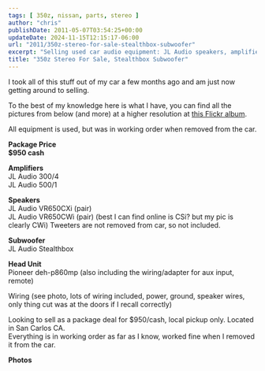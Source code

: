 ```yaml
---
tags: [ 350z, nissan, parts, stereo ]
author: "chris"
publishDate: 2011-05-07T03:54:25+00:00
updateDate: 2024-11-15T12:15:17-06:00
url: "2011/350z-stereo-for-sale-stealthbox-subwoofer"
excerpt: "Selling used car audio equipment: JL Audio speakers, amplifiers, a subwoofer, and a Pioneer head unit. All in working order, $950 cash."
title: "350z Stereo For Sale, Stealthbox Subwoofer"
---
```


I took all of this stuff out of my car a few months ago and am just now getting around to selling.

To the best of my knowledge here is what I have, you can find all the pictures from below (and more) at a higher resolution at [this Flickr album](https://www.flickr.com/photos/chammond/sets/72157626520108688/with/5628927973/).

All equipment is used, but was in working order when removed from the car.

**Package Price**    
**$950 cash**

**Amplifiers**    
JL Audio 300/4    
JL Audio 500/1

**Speakers**    
JL Audio VR650CXi (pair)    
JL Audio VR650CWi (pair) (best I can find online is CSi? but my pic is clearly CWi) Tweeters are not removed from car, so not included.

**Subwoofer**    
JL Audio Stealthbox

**Head Unit**    
Pioneer deh-p860mp (also including the wiring/adapter for aux input, remote)

Wiring (see photo, lots of wiring included, power, ground, speaker wires, only thing cut was at the doors if I recall correctly)

Looking to sell as a package deal for $950/cash, local pickup only. Located in San Carlos CA.    
Everything is in working order as far as I know, worked fine when I removed it from the car.


<strong>Photos      <br /></strong><img border="0" alt="" src="https://farm6.static.flickr.com/5310/5629476064_d7f491783e.jpg" />     <br /><img border="0" alt="" src="https://farm6.static.flickr.com/5101/5629477564_3011a9a1bb.jpg" />     <br /><img border="0" alt="" src="https://farm6.static.flickr.com/5185/5629481608_0831b3432b.jpg" />     <br /><img border="0" alt="" src="https://farm6.static.flickr.com/5022/5629491412_49f098e033.jpg" />     <br /><img border="0" alt="" src="https://farm6.static.flickr.com/5266/5629499594_4476951bbd.jpg" />     <br /><img border="0" alt="" src="https://farm6.static.flickr.com/5222/5628920001_ff51902a1f.jpg" />     <br /><img border="0" alt="" src="https://farm6.static.flickr.com/5147/5629503768_7fe2ae0cb6.jpg" />     <br /><img border="0" alt="" src="https://farm6.static.flickr.com/5304/5628924297_9f09a1ec95.jpg" />     <br /><img border="0" alt="" src="https://farm6.static.flickr.com/5149/5629506200_779834a0a4.jpg" />     <br /><img border="0" alt="" src="https://farm6.static.flickr.com/5309/5628927973_b20f29dac8.jpg" />     <br /><img border="0" alt="" src="https://farm6.static.flickr.com/5027/5628932103_115563482f.jpg" /></p>
